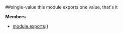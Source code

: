 <a name="module_single-value"></a>
##single-value
this module exports one value, that's it

**Members**

  * [module.exports()](#module_single-value)

